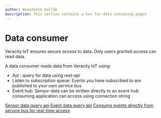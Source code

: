 ```yaml
---
author: Benedikte Kallåk
description: This section contains a toc for data consuming pages
---
```


# Data consumer

Veracity IoT ensures secure access to data. Only users granted access can read data.

A data consumer reads data from Veracity IoT using:
- Api : query for data using rest-api 
- Listen to subscription queue: Events you have subscribed to are published to your own service bus
- Event hub: Sensor-data can be written directly to an event-hub consuming application can access using connection string
 
[Sensor data query api](IotQueryApi.md)
[Event data query api](EventQueryApi.md)
[Consume events directly from service bus for real-time access](ServiceBusConsumerAzureFunction.md)
